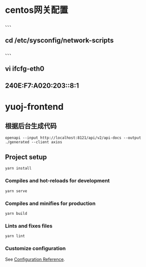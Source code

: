 # centos网关配置
、、、
## cd /etc/sysconfig/network-scripts
、、、
## vi ifcfg-eth0
## 240E:F7:A020:203::8:1
 
 # yuoj-frontend

## 根据后台生成代码

```shell
openapi --input http://localhost:8121/api/v2/api-docs --output ./generated --client axios
```


## Project setup

```
yarn install
```

### Compiles and hot-reloads for development

```
yarn serve
```

### Compiles and minifies for production

```
yarn build
```

### Lints and fixes files

```
yarn lint
```

### Customize configuration

See [Configuration Reference](https://cli.vuejs.org/config/).
